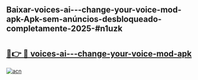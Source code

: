 ## Baixar-voices-ai---change-your-voice-mod-apk-Apk-sem-anúncios-desbloqueado-completamente-2025-#n1uzk

# <h2><a href="https://ainizakaria.my?title=voices-ai---change-your-voice-mod-apk&ref=20M">🔗👉 🔴 voices-ai---change-your-voice-mod-apk</a></h2>

[![acn](https://github.com/user-attachments/assets/0f9c940e-d8b0-45ae-aac7-cd30a18b3e1c)](https://ainizakaria.my?title=voices-ai---change-your-voice-mod-apk&ref=20M)

